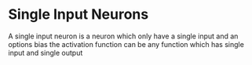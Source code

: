 # Single Input Neurons

A single input neuron is a neuron which only have a single input and an options bias
the activation function can be any function which has single input and single output
